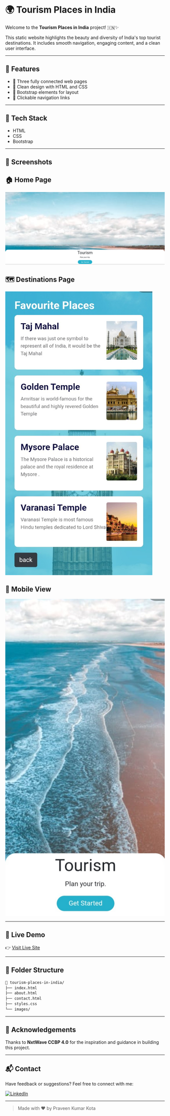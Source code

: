 # 🌍 Tourism Places in India

Welcome to the **Tourism Places in India** project! 🇮🇳✨

This static website highlights the beauty and diversity of India's top tourist destinations. It includes smooth navigation, engaging content, and a clean user interface.

---

## 📌 Features

- 🧭 Three fully connected web pages
- 🎨 Clean design with HTML and CSS
- 🧱 Bootstrap elements for layout
- 🔗 Clickable navigation links

---

## 🔧 Tech Stack

- HTML
- CSS
- Bootstrap

---

## 📸 Screenshots

## 🏠 Home Page
![Home Page](./Screenshot_0.png)

## 🗺️ Destinations Page
![Destinations Page](./Screenshot_2.jpg)

## 📱 Mobile View
![Mobile View](./Screenshot_1.jpg)

---

## 🚀 Live Demo

👉 [Visit Live Site](https://praveenkumarkota-dev.github.io/tourism-places-in-india/)

---

## 📂 Folder Structure

```bash
📁 tourism-places-in-india/
├── index.html
├── about.html
├── contact.html
├── styles.css
└── images/
```

---

## 🙌 Acknowledgements

Thanks to **NxtWave CCBP 4.0** for the inspiration and guidance in building this project.

---

## 📬 Contact

Have feedback or suggestions? Feel free to connect with me:

[![LinkedIn](https://img.shields.io/badge/-LinkedIn-blue?style=flat&logo=linkedin)](https://www.linkedin.com/in/praveen-kumar-kota)

---

> Made with ❤️ by Praveen Kumar Kota
